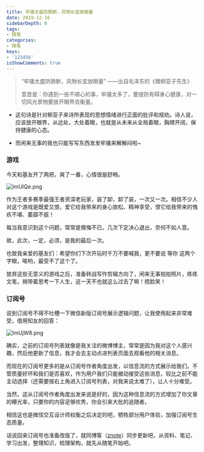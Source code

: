 ```yaml
---
title: 牢骚太盛防肠断，风物长宜放眼量
date: 2019-12-16
sidebarDepth: 0
tags:
- 随笔
categories:
- 随笔
keys:
- '123456'
isShowComments: true
---
```



<Boxx/>

> “牢骚太盛防肠断，风物长宜放眼量” ——出自毛泽东的《赠柳亚子先生》
>
> 意思是：你遇到一些不顺心的事，牢骚太多了，要提防有碍身心健康，对一切风光景物要放开眼界去衡量。

- 这句诗是针对柳亚子来诗所表现的思想情绪进行正面的批评和规劝。诗人说，应该放开眼界，从远处，大处着眼，也就是从未来从全局着眼，胸襟开阔，保持健康的心态。

- 而闲来无事的我也只能写写东西发发牢骚来解解闷啦~

### 游戏

今天和基友开了两把，爽了一番，心情很是舒畅。

![lmUIQe.png](https://s2.ax1x.com/2019/12/28/lmUIQe.png)

作为王者多赛季最强王者资深老玩家，装了卸，卸了装，一次又一次。相信不少人对这个游戏是既爱又恨，爱它给我带来的身心放松、精神享受，恨它给我带来的愧疚不堪、萎靡不振！

每当我意识到这个问题，常常是懊悔不已。几次下定决心退出，奈何不如人意。

故，此次，一定，必须，是我的最后一次。

也致我亲爱的基友们：希望你们下次开玩时千万不要喊我，更不要说 等你 这两个字眼，唉哟，最受不了这个了。

放弃这些无意义的游戏之后，准备转战写作剪辑方向了，闲来无事拍拍照片，练练文笔，捎带着思考一下人生，这一天不也就这么过去了嘛！捂脸笑！

### 订阅号

说到订阅号不得不吐槽一下微信新版订阅号展示逻辑问题，让我使用起来非常难受，借用知友的回答：

![lmUjW8.png](https://s2.ax1x.com/2019/12/28/lmUjW8.png)

确实，之前的订阅号列表就像是我关注的微博博主，常常是因为我对这个人感兴趣，然后他更新了信息，我才会去主动点进列表页面去观看他的相关消息。

而现在的订阅号更多的是从订阅号作者角度出发，以信息流的方式展示给我们，不管质量好坏和我们是否喜欢，作为用户我们只能被动接受这些消息，较比之前不能主动选择（还需要按右上角进入订阅号列表，对我来说太难了），让人十分难受。

当然，这从订阅号作者角度出发来说是好的，因为这种信息流的方式增加了你文章的曝光率，只要你的内容足够优秀，你会引来大批的追随者。

相信这也是微信交互设计师权衡之后决定的吧，牺牲部分用户体验，加强订阅号生态质量。

话说回来订阅号也准备改版了，就同博客（[znote]( https://zpj80231.gitee.io/znote/ )）同步更新吧，从资料、笔记、学习出发，整理知识，梳理架构，就先从随笔开始吧。
